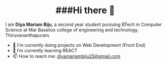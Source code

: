 <h1 align="center"> ###Hi there 👋 </h1>

<!--
**Diya-Mariam/Diya-Mariam** is a ✨ _special_ ✨ repository because its `README.md` (this file) appears on your GitHub profile.

Here are some ideas to get you started:

- 🔭 I’m currently working on ...
- 🌱 I’m currently learning ...
- 👯 I’m looking to collaborate on ...
- 🤔 I’m looking for help with ...
- 💬 Ask me about ...
- 📫 How to reach me: ...
- 😄 Pronouns: ...
- ⚡ Fun fact: ...
-->


I am **Diya Mariam Biju**, a second year student pursuing BTech in Computer Science at Mar Baselios college
of engineering and technology, Thiruvananthapuram.

- 🔭 I'm currently doing projects on Web Development (Front End)
- 🌱 I’m currently learning REACT
- 📫 How to reach me: diyamariambiju25@gmail.com

